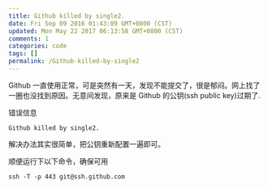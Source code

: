 ```yaml
---
title: Github killed by single2.
date: Fri Sep 09 2016 01:43:09 GMT+0800 (CST)
updated: Mon May 22 2017 06:13:58 GMT+0800 (CST)
comments: 1
categories: code
tags: []
permalink: /Github-killed-by-single2
---
```


Github 一直使用正常，可是突然有一天，发现不能提交了，很是郁闷。网上找了一圈也没找到原因。无意间发现，原来是 Github 的公钥(ssh public key)过期了.

<!--more-->

错误信息

```
Github killed by single2.
```

解决办法其实很简单，把公钥重新配置一遍即可。

顺便运行下以下命令，确保可用

```
ssh -T -p 443 git@ssh.github.com
```
